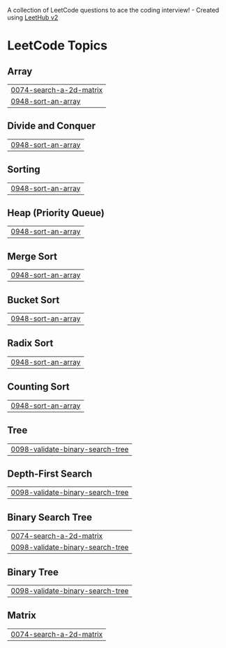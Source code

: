 A collection of LeetCode questions to ace the coding interview! - Created using [LeetHub v2](https://github.com/arunbhardwaj/LeetHub-2.0)
<!---LeetCode Topics Start-->
# LeetCode Topics
## Array
|  |
| ------- |
| [0074-search-a-2d-matrix](https://github.com/Saydaliyev-Elmurod/leetcode75/tree/master/0074-search-a-2d-matrix) |
| [0948-sort-an-array](https://github.com/Saydaliyev-Elmurod/leetcode75/tree/master/0948-sort-an-array) |
## Divide and Conquer
|  |
| ------- |
| [0948-sort-an-array](https://github.com/Saydaliyev-Elmurod/leetcode75/tree/master/0948-sort-an-array) |
## Sorting
|  |
| ------- |
| [0948-sort-an-array](https://github.com/Saydaliyev-Elmurod/leetcode75/tree/master/0948-sort-an-array) |
## Heap (Priority Queue)
|  |
| ------- |
| [0948-sort-an-array](https://github.com/Saydaliyev-Elmurod/leetcode75/tree/master/0948-sort-an-array) |
## Merge Sort
|  |
| ------- |
| [0948-sort-an-array](https://github.com/Saydaliyev-Elmurod/leetcode75/tree/master/0948-sort-an-array) |
## Bucket Sort
|  |
| ------- |
| [0948-sort-an-array](https://github.com/Saydaliyev-Elmurod/leetcode75/tree/master/0948-sort-an-array) |
## Radix Sort
|  |
| ------- |
| [0948-sort-an-array](https://github.com/Saydaliyev-Elmurod/leetcode75/tree/master/0948-sort-an-array) |
## Counting Sort
|  |
| ------- |
| [0948-sort-an-array](https://github.com/Saydaliyev-Elmurod/leetcode75/tree/master/0948-sort-an-array) |
## Tree
|  |
| ------- |
| [0098-validate-binary-search-tree](https://github.com/Saydaliyev-Elmurod/leetcode75/tree/master/0098-validate-binary-search-tree) |
## Depth-First Search
|  |
| ------- |
| [0098-validate-binary-search-tree](https://github.com/Saydaliyev-Elmurod/leetcode75/tree/master/0098-validate-binary-search-tree) |
## Binary Search Tree
|  |
| ------- |
| [0074-search-a-2d-matrix](https://github.com/Saydaliyev-Elmurod/leetcode75/tree/master/0074-search-a-2d-matrix) |
| [0098-validate-binary-search-tree](https://github.com/Saydaliyev-Elmurod/leetcode75/tree/master/0098-validate-binary-search-tree) |
## Binary Tree
|  |
| ------- |
| [0098-validate-binary-search-tree](https://github.com/Saydaliyev-Elmurod/leetcode75/tree/master/0098-validate-binary-search-tree) |
## Matrix
|  |
| ------- |
| [0074-search-a-2d-matrix](https://github.com/Saydaliyev-Elmurod/leetcode75/tree/master/0074-search-a-2d-matrix) |
<!---LeetCode Topics End-->